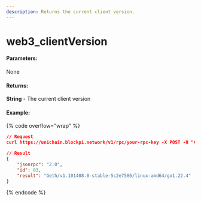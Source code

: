 ```yaml
---
description: Returns the current client version.
---
```


# web3\_clientVersion

#### **Parameters:**

None

#### **Returns:**

**String** - The current client version

#### Example:

{% code overflow="wrap" %}
```json
// Request
curl https://unichain.blockpi.network/v1/rpc/your-rpc-key -X POST -H "Content-Type: application/json" --data '{"jsonrpc":"2.0","method":"web3_clientVersion","params":[],"id":1}'

// Result
{
    "jsonrpc": "2.0",
    "id": 83,
    "result": "Geth/v1.101408.0-stable-5c2e7586/linux-amd64/go1.22.4"
}
```
{% endcode %}
